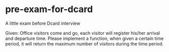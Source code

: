 # pre-exam-for-dcard
A little exam before Dcard interview

Given: Office visitors come and go, each visitor will register his/her
arrival and departure time. Please implement a function, when given a
certain time period, it will return the maximum number of visitors during
the time period.